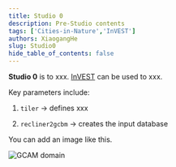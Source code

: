 ```yaml
---
title: Studio 0 
description: Pre-Studio contents
tags: ['Cities-in-Nature','InVEST']
authors: XiaogangHe
slug: Studio0
hide_table_of_contents: false
---
```


**Studio 0** is to xxx. [InVEST](https://naturalcapitalproject.stanford.edu/software/invest) can be used to xxx. 

Key parameters include: 

1. `tiler` → defines xxx

2. `recliner2gcbm` → creates the input database 

You can add an image like this. 

![GCAM domain](https://dev-to-uploads.s3.amazonaws.com/uploads/articles/qkkuv73vem49hlp6qwfr.png)
